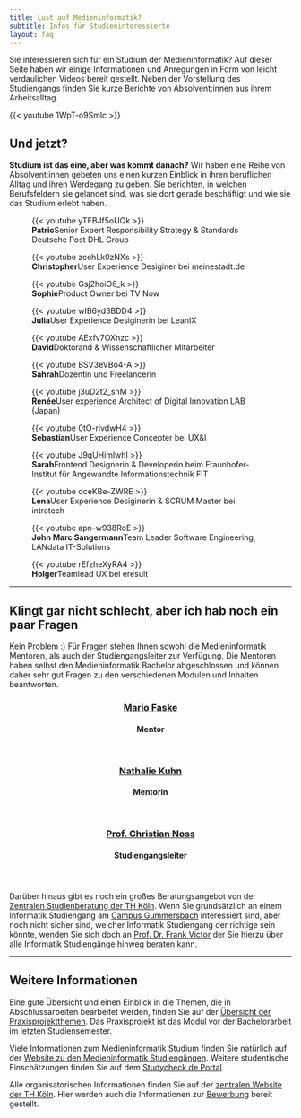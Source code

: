 ```yaml
---
title: Lust auf Medieninformatik?
subtitle: Infos für Studieninteressierte
layout: faq
---
```




<div class="m-mi-herotext">
	<p>Sie interessieren sich für ein Studium der Medieninformatik? Auf dieser Seite haben wir einige Informationen und Anregungen in Form von leicht verdaulichen Videos bereit gestellt. Neben der Vorstellung des Studiengangs finden Sie kurze Berichte von Absolvent:innen aus ihrem Arbeitsalltag.
  </p>
</div>

<!--div class="has-seperator has-seperator--lila">
  <div class="m-mi-avatar m-mi-avatar--inline" style="background-image:url(/img/mentoren/mario-faske.jpg)"></div>
  <div class="m-mi-avatar m-mi-avatar--inline" style="background-image:url(/img/mentoren/nathalie-kuhn.jpg)"></div>
  <p>

  Im Rahmen der Studienorientierungswochen stehen wir <strong>am 25. Januar 2021</strong> von <strong>16.00 bis 17.00 Uhr</strong> für eine <strong>Online-Frage-Antwort Runde</strong> bereit.

  Hier ist der <a href="https://th-koeln.zoom.us/j/2898308876">Link zur Zoom Session</a>. Der Kenncode ist *4711*
  </p>
</div-->

<div class="has-seperator">{{< youtube 1WpT-o9Smlc >}}</div>

## Und jetzt?



<div class="has-extra-foot-space  is-full-width">
  <div class="video-overview has-extra-foot-space">
    <div>

**Studium ist das eine, aber was kommt danach?** Wir haben eine Reihe von Absolvent:innen gebeten uns einen kurzen Einblick in ihren beruflichen Alltag und ihren Werdegang zu geben. Sie berichten, in welchen Berufsfeldern sie gelandet sind, was sie dort gerade beschäftigt und wie sie das Studium erlebt haben. 
    </div>
    <figure class="m-mi-video-teaser">
      {{< youtube yTFBJf5oUQk >}}
      <figcaption class="m-mi-video-teaser__footer"><strong>Patric</strong>Senior Expert Responsibility Strategy & Standards Deutsche Post DHL Group</figcaption>
    </figure>
    <figure class="m-mi-video-teaser">
      {{< youtube zcehLk0zNXs >}}
      <figcaption class="m-mi-video-teaser__footer"><strong>Christopher</strong>User Experience Desiginer bei meinestadt.de</figcaption>
    </figure>
    <figure class="m-mi-video-teaser">
      {{< youtube Gsj2hoiO6_k >}}
      <figcaption class="m-mi-video-teaser__footer"><strong>Sophie</strong>Product Owner bei TV Now</figcaption>
    </figure>
    <figure class="m-mi-video-teaser">
      {{< youtube wIB6yd3BDD4 >}}
      <figcaption class="m-mi-video-teaser__footer"><strong>Julia</strong>User Experience Desiginerin bei LeanIX</figcaption>
    </figure>
    <figure class="m-mi-video-teaser">
      {{< youtube AExfv7OXnzc >}}
      <figcaption class="m-mi-video-teaser__footer"><strong>David</strong>Doktorand & Wissenschaftlicher Mitarbeiter</figcaption>
    </figure>
    <figure class="m-mi-video-teaser">
      {{< youtube BSV3eVBo4-A >}}
      <figcaption class="m-mi-video-teaser__footer"><strong>Sahrah</strong>Dozentin und Freelancerin</figcaption>
    </figure>
    <figure class="m-mi-video-teaser">
      {{< youtube j3uD2t2_shM >}}
      <figcaption class="m-mi-video-teaser__footer"><strong>Renée</strong>User experience Architect of Digital Innovation LAB (Japan)</figcaption>
    </figure>
    <figure class="m-mi-video-teaser">
      {{< youtube 0tO-rivdwH4 >}}
      <figcaption class="m-mi-video-teaser__footer"><strong>Sebastian</strong>User Experience Concepter bei UX&I</figcaption>
    </figure>
    <figure class="m-mi-video-teaser">
      {{< youtube J9qUHimlwhI >}}
      <figcaption class="m-mi-video-teaser__footer"><strong>Sarah</strong>Frontend Designerin & Developerin beim Fraunhofer-Institut für Angewandte Informationstechnik FIT</figcaption>
    </figure>
    <figure class="m-mi-video-teaser">
      {{< youtube dceKBe-ZWRE >}}
      <figcaption class="m-mi-video-teaser__footer"><strong>Lena</strong>User Experience Desiginerin & SCRUM Master bei intratech</figcaption>
    </figure>
    <figure class="m-mi-video-teaser">
      {{< youtube apn-w938RoE >}}
      <figcaption class="m-mi-video-teaser__footer"><strong>John Marc Sangermann</strong>Team Leader Software Engineering, LANdata IT-Solutions</figcaption>
    </figure>
    <figure class="m-mi-video-teaser">
      {{< youtube rEfzheXyRA4 >}}
      <figcaption class="m-mi-video-teaser__footer"><strong>Holger</strong>Teamlead UX bei eresult</figcaption>
    </figure>
  </div>

  <hr class="has-seperator has-seperator--dotted has-seperator--lila">

</div>



## Klingt gar nicht schlecht, aber ich hab noch ein paar Fragen

Kein Problem :) Für Fragen stehen Ihnen sowohl die Medieninformatik Mentoren, als auch der Studiengangsleiter zur Verfügung. Die Mentoren haben selbst den Medieninformatik Bachelor abgeschlossen und können daher sehr gut Fragen zu den verschiedenen Modulen und Inhalten beantworten. 



<div class="mi-grid mi-grid--3-cols has-extra-head-space">
  <div class="m-mi-avatar-mit-text">
    <div class="m-mi-avatar" style="background-image:url(/img/mentoren/mario-faske.jpg)"></div>
    <header class="m-mi-avatar-mit-text__text">
      <h3 class="m-mi-avatar-mit-text__title"><a href="https://www.th-koeln.de/personen/mario.faske/">Mario Faske</a></h3>
      <h4 class="m-mi-avatar-mit-text__subtitle">Mentor</h4>
    </header>
  </div>

  <div class="m-mi-avatar-mit-text">
    <div class="m-mi-avatar" style="background-image:url(/img/mentoren/nathalie-kuhn.jpg)"></div>
    <header class="m-mi-avatar-mit-text__text">
      <h3 class="m-mi-avatar-mit-text__title"><a href="https://www.th-koeln.de/personen/nathalie_michelle_severine.kuhn/">Nathalie Kuhn</a></h3>
      <h4 class="m-mi-avatar-mit-text__subtitle">Mentorin</h4>
    </header>
  </div>

  <div class="m-mi-avatar-mit-text">
    <div class="m-mi-avatar" style="background-image:url(/img/professoren/noss.png)"></div>
    <header class="m-mi-avatar-mit-text__text">
      <h3 class="m-mi-avatar-mit-text__title"><a href="https://www.th-koeln.de/personen/christian.noss/">Prof. Christian Noss</a></h3>
      <h4 class="m-mi-avatar-mit-text__subtitle">Studiengangsleiter</h4>
    </header>
  </div>

</div>

Darüber hinaus gibt es noch ein großes Beratungsangebot von der [Zentralen Studienberatung der TH Köln](https://www.th-koeln.de/studium/beratung_165.php). Wenn Sie grundsätzlich an einem Informatik Studiengang am [Campus Gummersbach](https://www.th-koeln.de/informatik-und-ingenieurwissenschaften/) interessiert sind, aber noch nicht sicher sind, welcher Informatik Studiengang der richtige sein könnte, wenden Sie sich doch an [Prof. Dr. Frank Victor](https://www.th-koeln.de/personen/frank.victor/) der Sie hierzu über alle Informatik Studiengänge hinweg beraten kann.

<hr class="has-seperator has-extra-head-space has-seperator--dotted has-seperator--lila">

<div class="has-extra-foot-space">

## Weitere Informationen

Eine gute Übersicht und einen Einblick in die Themen, die in Abschlussarbeiten bearbeitet werden, finden Sie auf der [Übersicht der Praxisprojektthemen](https://th-koeln.github.io/mi-bachelor-praxisprojektseminar/alle-abschlussvortraege/). Das Praxisprojekt ist das Modul vor der Bachelorarbeit im letzten Studiensemester.

Viele Informationen zum [Medieninformatik Studium](https://www.medieninformatik.th-koeln.de/study/) finden Sie natürlich auf der [Website zu den Medieninformatik Studiengängen](https://www.medieninformatik.th-koeln.de/). Weitere studentische Einschätzungen finden Sie auf dem [Studycheck.de Portal](https://www.studycheck.de/studium/medieninformatik/th-koeln-2052). 

Alle organisatorischen Informationen finden Sie auf der [zentralen Website der TH Köln](https://www.th-koeln.de/studium/medieninformatik-bachelor_2379.php). Hier werden auch die Informationen zur [Bewerbung](https://www.th-koeln.de/studium/medieninformatik-bachelor--bewerbung_3962.php) bereit gestellt.
</div>
